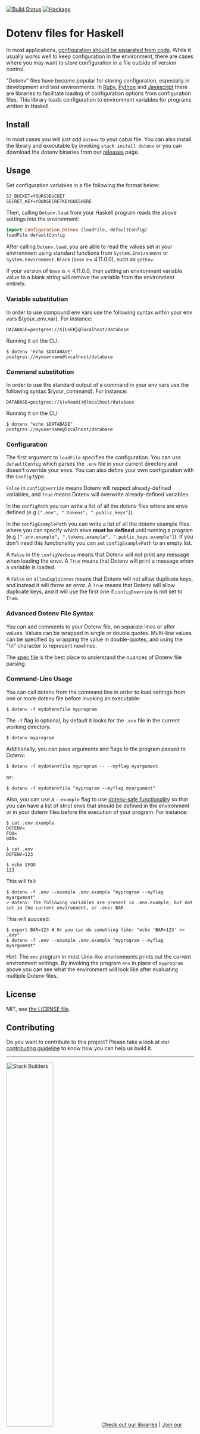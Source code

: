 [![Build Status](https://github.com/stackbuilders/dotenv-hs/actions/workflows/build-and-test.yml/badge.svg)](https://github.com/stackbuilders/dotenv-hs/actions/workflows/build-and-test.yml) [![Hackage](https://img.shields.io/hackage/v/dotenv.svg)](http://hackage.haskell.org/package/dotenv)

# Dotenv files for Haskell

In most applications,
[configuration should be separated from code](http://12factor.net/config). While
it usually works well to keep configuration in the environment, there
are cases where you may want to store configuration in a file outside
of version control.

"Dotenv" files have become popular for storing configuration,
especially in development and test environments. In
[Ruby](https://github.com/bkeepers/dotenv),
[Python](https://github.com/theskumar/python-dotenv) and
[Javascript](https://www.npmjs.com/package/dotenv) there are libraries
to facilitate loading of configuration options from configuration
files. This library loads configuration to environment variables for
programs written in Haskell.

## Install

In most cases you will just add `dotenv` to your cabal file. You can
also install the library and executable by invoking `stack install dotenv` or
you can download the dotenv binaries from our
[releases](https://github.com/stackbuilders/dotenv-hs/releases) page.

## Usage

Set configuration variables in a file following the format below:

```
S3_BUCKET=YOURS3BUCKET
SECRET_KEY=YOURSECRETKEYGOESHERE
```

Then, calling `Dotenv.load` from your Haskell program reads the above
settings into the environment:

```haskell
import Configuration.Dotenv (loadFile, defaultConfig)
loadFile defaultConfig
```

After calling `Dotenv.load`, you are able to read the values set in your
environment using standard functions from `System.Environment` or
`System.Environment.Blank` (`base` >= 4.11.0.0), such as `getEnv`.

If your version of `base` is < 4.11.0.0, then setting an environment variable value to
a blank string will remove the variable from the environment entirely.

### Variable substitution

In order to use compound env vars use the following syntax within your env vars
${your_env_var}. For instance:

```
DATABASE=postgres://${USER}@localhost/database
```

Running it on the CLI:

```
$ dotenv "echo $DATABASE"
postgres://myusername@localhost/database
```

### Command substitution

In order to use the standard output of a command in your env vars use the following syntax $(your_command). For instance:

```
DATABASE=postgres://$(whoami)@localhost/database
```

Running it on the CLI:

```
$ dotenv "echo $DATABASE"
postgres://myusername@localhost/database
```

### Configuration

The first argument to `loadFile` specifies the configuration. You can use
`defaultConfig` which parses the `.env` file in your current directory and
doesn't override your envs. You can also define your own configuration with
the `Config` type.

`False` in `configOverride` means Dotenv will respect
already-defined variables, and `True` means Dotenv will overwrite
already-defined variables.

In the `configPath` you can write a list of all the dotenv files where are
envs defined (e.g `[".env", ".tokens", ".public_keys"]`).

In the `configExamplePath` you can write a list of all the dotenv example files
where you can specify which envs **must be defined** until running a program
(e.g `[".env.example", ".tokens.example", ".public_keys.example"]`). If you don't
need this functionality you can set `configExamplePath` to an empty list.

A `False` in the `configVerbose` means that Dotenv will not print any message
when loading the envs. A `True` means that Dotenv will print a message when a variable is loaded.

A `False` on `allowDuplicates` means that Dotenv will not allow duplicate keys, and instead it will throw
an error. A `True` means that Dotenv will allow duplicate keys, and it will use the first one if,`configOverride` is not set to `True`.
### Advanced Dotenv File Syntax

You can add comments to your Dotenv file, on separate lines or after
values. Values can be wrapped in single or double quotes. Multi-line
values can be specified by wrapping the value in double-quotes, and
using the "\n" character to represent newlines.

The [spec file](spec/Configuration/Dotenv/ParseSpec.hs) is the best
place to understand the nuances of Dotenv file parsing.

### Command-Line Usage

You can call dotenv from the command line in order to load settings
from one or more dotenv file before invoking an executable:

```shell
$ dotenv -f mydotenvfile myprogram
```

The `-f` flag is optional, by default it looks for the `.env` file in the current working directory.

```shell
$ dotenv myprogram
```

Additionally, you can pass arguments and flags to the program passed to
Dotenv:

```shell
$ dotenv -f mydotenvfile myprogram -- --myflag myargument
```

or:

```shell
$ dotenv -f mydotenvfile "myprogram --myflag myargument"
```

Also, you can use a `--example` flag to use [dotenv-safe functionality](https://www.npmjs.com/package/dotenv-safe)
so that you can have a list of strict envs that should be defined in the environment
or in your dotenv files before the execution of your program. For instance:

```shell
$ cat .env.example
DOTENV=
FOO=
BAR=

$ cat .env
DOTENV=123

$ echo $FOO
123
```

This will fail:
```shell
$ dotenv -f .env --example .env.example "myprogram --myflag myargument"
> dotenv: The following variables are present in .env.example, but not set in the current environment, or .env: BAR
```

This will succeed:
```shell
$ export BAR=123 # Or you can do something like: "echo 'BAR=123' >> .env"
$ dotenv -f .env --example .env.example "myprogram --myflag myargument"
```

Hint: The `env` program in most Unix-like environments prints out the
current environment settings. By invoking the program `env` in place
of `myprogram` above you can see what the environment will look like
after evaluating multiple Dotenv files.

## License

MIT, see [the LICENSE file](LICENSE).

## Contributing

Do you want to contribute to this project? Please take a look at our [contributing guideline](/docs/CONTRIBUTING.md) to know how you can help us build it.

---
<img src="https://cdn.stackbuilders.com/media/images/Sb-supports.original.png" alt="Stack Builders" width="50%"></img>
[Check out our libraries](https://github.com/stackbuilders/) | [Join our team](https://www.stackbuilders.com/join-us/)
